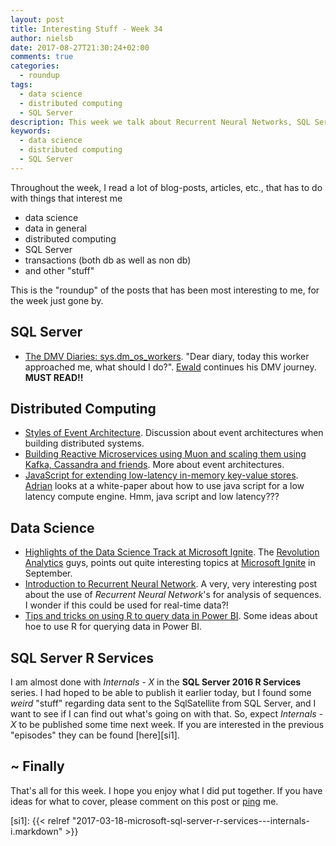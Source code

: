 ```yaml
---
layout: post
title: Interesting Stuff - Week 34
author: nielsb
date: 2017-08-27T21:30:24+02:00
comments: true
categories:
  - roundup
tags:
  - data science
  - distributed computing
  - SQL Server
description: This week we talk about Recurrent Neural Networks, SQL Server DMV's, R and Power BI.
keywords:
  - data science
  - distributed computing
  - SQL Server  
---
```


Throughout the week, I read a lot of blog-posts, articles, etc., that has to do with things that interest me

* data science
* data in general
* distributed computing
* SQL Server
* transactions (both db as well as non db)
* and other "stuff"

This is the "roundup" of the posts that has been most interesting to me, for the week just gone by. 

<!--more-->

## SQL Server

* [The DMV Diaries: sys.dm_os_workers][1]. "Dear diary, today this worker approached me, what should I do?". [Ewald][ew] continues his DMV journey. **MUST READ!!**

## Distributed Computing

* [Styles of Event Architecture][2]. Discussion about event architectures when building distributed systems.
* [Building Reactive Microservices using Muon and scaling them using Kafka, Cassandra and friends][3]. More about event architectures.
* [JavaScript for extending low-latency in-memory key-value stores][4]. [Adrian][mp] looks at a white-paper about how to use java script for a low latency compute engine. Hmm, java script and low latency???

## Data Science

* [Highlights of the Data Science Track at Microsoft Ignite][5]. The [Revolution Analytics][re] guys, points out quite interesting topics at [Microsoft Ignite][mi] in September.
* [Introduction to Recurrent Neural Network][6]. A very, very interesting post about the use of *Recurrent Neural Network*'s for analysis of sequences. I wonder if this could be used for real-time data?!
* [Tips and tricks on using R to query data in Power BI][7]. Some ideas about hoe to use R for querying data in Power BI.

## SQL Server R Services

I am almost done with *Internals - X* in the **SQL Server 2016 R Services** series. I had hoped to be able to publish it earlier today, but I found some *weird* "stuff" regarding data sent to the SqlSatellite from SQL Server, and I want to see if I can find out what's going on with that. So, expect *Internals - X* to be published some time next week. If you are interested in the previous "episodes" they can be found [here][si1].

## ~ Finally

That's all for this week. I hope you enjoy what I did put together. If you have ideas for what to cover, please comment on this post or [ping][ma] me.

[ma]: mailto:niels.it.berglund@gmail.com
[mp]: https://blog.acolyer.org
[iq]: https://www.infoq.com/
[ew]: http://sqlonice.com/
[re]: http://blog.revolutionanalytics.com
[sqsk]: https://www.sqlskills.com
[1]: http://sqlonice.com/dmv-diaries-sys-dm_os_workers/
[2]: http://daviddawson.me/blog/2017/07/10/styles-of-event-architecture.html
[3]: http://daviddawson.me/blog/2017/08/13/build-reactive-polyglot-muon.html
[4]: https://blog.acolyer.org/2017/08/22/javascript-for-extending-low-latency-in-memory-key-value-stores/
[5]: http://blog.revolutionanalytics.com/2017/08/data-track-ignite.html
[mi]: https://www.microsoft.com/en-us/ignite/default.aspx
[6]: https://medium.com/towards-data-science/introduction-to-recurrent-neural-network-27202c3945f3
[7]: http://blog.revolutionanalytics.com/2017/08/query-editor-tips.html
[si1]: {{< relref "2017-03-18-microsoft-sql-server-r-services---internals-i.markdown" >}}
